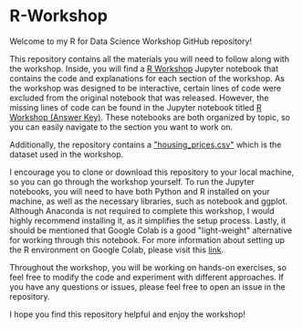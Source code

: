 # R-Workshop

Welcome to my R for Data Science Workshop GitHub repository!

This repository contains all the materials you will need to follow along with the workshop. Inside, you will find a [R Workshop](https://github.com/michaelritacco/R-Workshop/blob/main/R%20Workshop.ipynb) Jupyter notebook that contains the code and explanations for each section of the workshop. As the workshop was designed to be interactive, certain lines of code were excluded from the original notebook that was released. However, the missing lines of code can be found in the Jupyter notebook titled [R Workshop (Answer Key)](https://github.com/michaelritacco/R-Workshop/blob/main/R%20Workshop%20(Answer%20Key).ipynb). These notebooks are both organized by topic, so you can easily navigate to the section you want to work on.

Additionally, the repository contains a ["housing_prices.csv"](https://github.com/michaelritacco/R-Workshop/blob/main/housing_prices.csv) which is the dataset used in the workshop.

I encourage you to clone or download this repository to your local machine, so you can go through the workshop yourself. To run the Jupyter notebooks, you will need to have both Python and R installed on your machine, as well as the necessary libraries, such as notebook and ggplot. Although Anaconda is not required to complete this workshop, I would highly recommend installing it, as it simplifies the setup process. Lastly, it should be mentioned that Google Colab is a good "light-weight" alternative for working through this notebook. For more information about setting up the R environment on Google Colab, please visit this [link](https://www.geeksforgeeks.org/how-to-use-r-with-google-colaboratory/).

Throughout the workshop, you will be working on hands-on exercises, so feel free to modify the code and experiment with different approaches. If you have any questions or issues, please feel free to open an issue in the repository.

I hope you find this repository helpful and enjoy the workshop!
